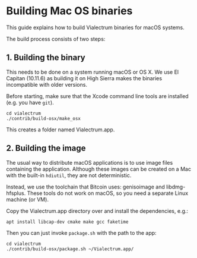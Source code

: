 Building Mac OS binaries
========================

This guide explains how to build Vialectrum binaries for macOS systems.

The build process consists of two steps:

## 1. Building the binary

This needs to be done on a system running macOS or OS X. We use El Capitan (10.11.6) as building it on High Sierra
makes the binaries incompatible with older versions. 

Before starting, make sure that the Xcode command line tools are installed (e.g. you have `git`).


    cd vialectrum
    ./contrib/build-osx/make_osx
    
This creates a folder named Vialectrum.app.

## 2. Building the image 
The usual way to distribute macOS applications is to use image files containing the 
application. Although these images can be created on a Mac with the built-in `hdiutil`,
they are not deterministic.

Instead, we use the toolchain that Bitcoin uses: genisoimage and libdmg-hfsplus.
These tools do not work on macOS, so you need a separate Linux machine (or VM).

Copy the Vialectrum.app directory over and install the dependencies, e.g.:

    apt install libcap-dev cmake make gcc faketime
    
Then you can just invoke `package.sh` with the path to the app:

    cd vialectrum
    ./contrib/build-osx/package.sh ~/Vialectrum.app/
